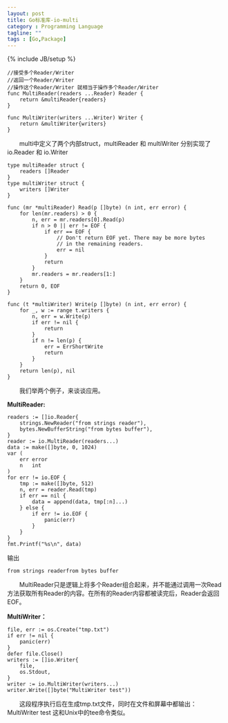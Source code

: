 ```yaml
---
layout: post
title: Go标准库-io-multi
category : Programming Language
tagline: ""
tags : [Go,Package]
---
```

{% include JB/setup %}

	//接受多个Reader/Writer 
	//返回一个Reader/Writer
	//操作这个Reader/Writer 就相当于操作多个Reader/Writer
	func MultiReader(readers ...Reader) Reader {
		return &multiReader{readers}
	}
	
	func MultiWriter(writers ...Writer) Writer {
		return &multiWriter{writers}
	}

&emsp;&emsp;multi中定义了两个内部struct，multiReader 和 multiWriter 分别实现了 io.Reader 和 io.Writer

	type multiReader struct {
		readers []Reader
	}
	type multiWriter struct {
		writers []Writer
	}

	func (mr *multiReader) Read(p []byte) (n int, err error) {
		for len(mr.readers) > 0 {
			n, err = mr.readers[0].Read(p)
			if n > 0 || err != EOF {
				if err == EOF {
					// Don't return EOF yet. There may be more bytes
					// in the remaining readers.
					err = nil
				}
				return
			}
			mr.readers = mr.readers[1:]
		}
		return 0, EOF
	}

	func (t *multiWriter) Write(p []byte) (n int, err error) {
		for _, w := range t.writers {
			n, err = w.Write(p)
			if err != nil {
				return
			}
			if n != len(p) {
				err = ErrShortWrite
				return
			}
		}
		return len(p), nil
	}

&emsp;&emsp;我们举两个例子，来谈谈应用。

**MultiReader:**

	readers := []io.Reader{
	    strings.NewReader("from strings reader"),
	    bytes.NewBufferString("from bytes buffer"),
	}
	reader := io.MultiReader(readers...)
	data := make([]byte, 0, 1024)
	var (
	    err error
	    n   int
	)
	for err != io.EOF {
	    tmp := make([]byte, 512)
	    n, err = reader.Read(tmp)
	    if err == nil {
	        data = append(data, tmp[:n]...)
	    } else {
	        if err != io.EOF {
	            panic(err)
	        }
	    }
	}
	fmt.Printf("%s\n", data)

输出

	from strings readerfrom bytes buffer

&emsp;&emsp;MultiReader只是逻辑上将多个Reader组合起来，并不能通过调用一次Read方法获取所有Reader的内容。在所有的Reader内容都被读完后，Reader会返回EOF。

**MultiWriter：**

	file, err := os.Create("tmp.txt")
	if err != nil {
    	panic(err)
	}
	defer file.Close()
	writers := []io.Writer{
	    file,
	    os.Stdout,
	}
	writer := io.MultiWriter(writers...)
	writer.Write([]byte("MultiWriter test"))

&emsp;&emsp;这段程序执行后在生成tmp.txt文件，同时在文件和屏幕中都输出：MultiWriter test 这和Unix中的tee命令类似。